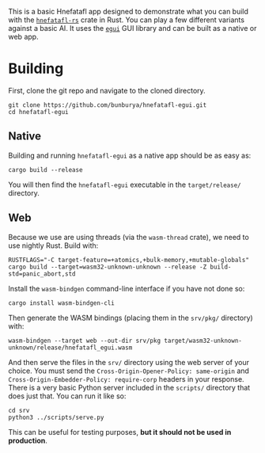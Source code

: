 This is a basic Hnefatafl app designed to demonstrate what you can build with the
[`hnefatafl-rs`](https://crates.io/crates/hnefatafl) crate in Rust. You can play a few different variants against a
basic AI. It uses the [`egui`](https://crates.io/crates/egui) GUI library and can be built as a native or web app.

# Building

First, clone the git repo and navigate to the cloned directory.

```shell
git clone https://github.com/bunburya/hnefatafl-egui.git
cd hnefatafl-egui
```

## Native

Building and running `hnefatafl-egui` as a native app should be as easy as:

```shell
cargo build --release
```

You will then find the `hnefatafl-egui` executable in the `target/release/` directory.

## Web

Because we use are using threads (via the `wasm-thread` crate), we need to use nightly Rust. Build with:

```shell
RUSTFLAGS="-C target-feature=+atomics,+bulk-memory,+mutable-globals" cargo build --target=wasm32-unknown-unknown --release -Z build-std=panic_abort,std
```

Install the `wasm-bindgen` command-line interface if you have not done so:

```shell
cargo install wasm-bindgen-cli
```

Then generate the WASM bindings (placing them in the `srv/pkg/` directory) with:

```shell
wasm-bindgen --target web --out-dir srv/pkg target/wasm32-unknown-unknown/release/hnefatafl_egui.wasm
```

And then serve the files in the `srv/` directory using the web server of your choice. You must send the
`Cross-Origin-Opener-Policy: same-origin` and `Cross-Origin-Embedder-Policy: require-corp` headers in your response. 
There is a very basic Python server included in the `scripts/` directory that does just that. You can run it like so:
```shell
cd srv
python3 ../scripts/serve.py
```
This can be useful for testing purposes, **but it should not be used in production**.
